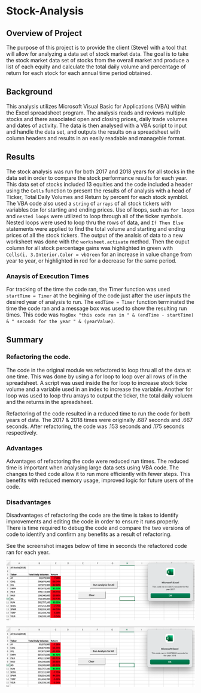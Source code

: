 # Stock-Analysis

## Overview of Project

The purpose of this project is to provide the client (Steve) with a tool that will allow for analyzing a data set of stock market data.  The goal is to take the stock market data set of stocks from the overall market and produce a list of each equity and calculate the total daily volume and percentage of return for each stock for  each annual time period obtained.  

## Background
This analysis utilizes Microsoft Visual Basic for Applications (VBA) within the Excel spreadsheet program.  The analysis reads and reviews multiple stocks and there associated open and closing prices, daily trade volumes and dates of activity.  The data is then analysed with a VBA script to input and handle the data set, and outputs the results on a spreadsheet with column headers and results in an easily readable and manageble format. 

## Results
The stock analysis was run for both 2017 and 2018 years for all stocks in the data set in order to compare the stock performance results for each year.  This data set of stocks included 13 equities and the code included a header using the `Cells` function to present the results of of analysis with a head of Ticker, Total Daily Volumes and Return by percent for each stock symblol.  The VBA code also used a `string` of `arrays` of all stock tickers with variables `Dim` for starting and ending prices.  Use of loops, such as `for loops` and `nested loops` were utilized to loop through all of the ticker symbols.  Nested loops were used to loop thru the rows of data, and `If Then Else` statements were applied to find the total volume and starting and ending prices of all the stock tickers.  The output of the analsis of data to a new worksheet was done with the `worksheet.activate` method.  Then the ouput column for all stock percentage gains was highlighted in green with `Cells(i, 3.Interior.Color = vbGreen` for an increase in value change from year to year, or highlighted in red for a decrease for the same period. 


### Anaysis of Execution Times
For tracking of the time the code ran, the Timer function was used `startTime = Timer` at the begining of the code just after the user inputs the desired year of analysis to run.  The `endTime = Timer` function terminated the time the code ran and a message box was used to show the resulting run times.  This code was `MsgBox "this code ran in " & (endTime - startTime) & " seconds for the year " & (yearValue)`.  

## Summary

### Refactoring the code. 
The code in the original module ws refactored to loop thru all of the data at one time.  This was done by using a for loop to loop over all rows of in the spreadsheet. A script was used inside the for loop to increase stock ticke volume and a variable used  in an index to increase the variable.  Another for loop was used to loop thru arrays to output the ticker, the total daily voluem and the returns in the spreadsheet.  

Refactoring of the code resulted in a reduced time to run the code for both years of data.  The 2017 & 2018 times were originally .687 seconds and .667 seconds.  After refactoring, the code was .153 seconds and .175 seconds respectively.



### Advantages
Advantages of refactoring the code were reduced run times.  The reduced time is important when analysing large data sets using VBA code.  The changes to thed code allow it to run more efficiently with fewer steps.  This benefits with reduced memory usage, improved logic for future users of the code. 


### Disadvantages
Disadvantages of refactoring the code are the time is takes to identify improvements and editing the code in order to ensure it runs properly. There is time required to debug the code and compare the two versions of code to identify and confirm any benefits as a result of refactoring. 

See the screenshot images below of time in seconds the refactored code ran for each year. 

![2017 Time](Resources/VBA_Challenge_2017.png)

![2018 Time](Resources/VBA_Challenge_2018.png)
